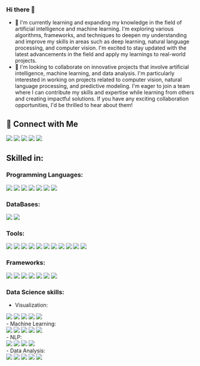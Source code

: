 ### Hi there 👋



- 🌱 I'm currently learning and expanding my knowledge in the field of artificial intelligence and machine learning. I'm exploring various algorithms, frameworks, and techniques to deepen my understanding and improve my skills in areas such as deep learning, natural language processing, and computer vision. I'm excited to stay updated with the latest advancements in the field and apply my learnings to real-world projects.
- 👯 I'm looking to collaborate on innovative projects that involve artificial intelligence, machine learning, and data analysis. I'm particularly interested in working on projects related to computer vision, natural language processing, and predictive modeling. I'm eager to join a team where I can contribute my skills and expertise while learning from others and creating impactful solutions. If you have any exciting collaboration opportunities, I'd be thrilled to hear about them!

## 🔗 Connect with Me


 
<div> 
<a href="https://medium.com/@PhaneeshaChilaveni" target="_blank"><img src="https://img.shields.io/badge/Medium-12100E?style=for-the-badge&logo=medium&logoColor=white" target="_blank"></a>
<a href="mailto:venkatasaiphaneesha@gmail.com"><img src="https://img.shields.io/badge/-Gmail-%23D14836?style=for-the-badge&logo=gmail&logoColor=white" target="_blank"></a>
<a href="https://www.linkedin.com/in/phaneesha-chilaveni/" target="_blank"><img src="https://img.shields.io/badge/-LinkedIn-%230077B5?style=for-the-badge&logo=linkedin&logoColor=white" target="_blank"></a> 
<a href="https://www.hackerrank.com/vchilave?hr_r=1" target="_blank"><img src="https://img.shields.io/badge/-Hackerrank-%232EC866?style=for-the-badge&logo=hackerrank&logoColor=white" target="_blank"></a>
<a href="https://leetcode.com/phanee16/" target="_blank"><img src="https://img.shields.io/badge/-LeetCode-%23FFA116?style=for-the-badge&logo=leetcode&logoColor=white" target="_blank"></a>


</div>

## Skilled in:
### Programming Languages:
<div>
 <img src="https://img.shields.io/badge/-Python-%233776AB?style=for-the-badge&logo=python&logoColor=white">
<img src="https://img.shields.io/badge/-R-%23276DC3?style=for-the-badge&logo=r&logoColor=white">
<img src="https://img.shields.io/badge/-Java-%23007396?style=for-the-badge&logo=java&logoColor=white">
<img src="https://img.shields.io/badge/-C-%23A8B9CC?style=for-the-badge&logo=c&logoColor=white">
<img src="https://img.shields.io/badge/-SQL-%23CC2927?style=for-the-badge&logo=sql&logoColor=white">
<img src="https://img.shields.io/badge/-HTML/CSS-%23E34F26?style=for-the-badge&logo=html5&logoColor=white">
<img src="https://img.shields.io/badge/-MATLAB-%23FF6600?style=for-the-badge&logo=mathworks&logoColor=white">
</div>

### DataBases:
<div>
 <img src="https://img.shields.io/badge/-MySQL-%234479A1?style=for-the-badge&logo=mysql&logoColor=white">
<img src="https://img.shields.io/badge/-MongoDB-%2347A248?style=for-the-badge&logo=mongodb&logoColor=white">

</div>

### Tools:
<div>
<img src="https://img.shields.io/badge/-Tableau-%23E97627?style=for-the-badge&logo=tableau&logoColor=white">
<img src="https://img.shields.io/badge/-Excel-%23217346?style=for-the-badge&logo=microsoft-excel&logoColor=white">
<img src="https://img.shields.io/badge/-GCP%20Stack-%234285F4?style=for-the-badge&logo=google-cloud&logoColor=white">
<img src="https://img.shields.io/badge/-Apache%20Spark-%23E25A1C?style=for-the-badge&logo=apache-spark&logoColor=white">
<img src="https://img.shields.io/badge/-Jupyter%20Notebooks-%23F37626?style=for-the-badge&logo=jupyter&logoColor=white">
<img src="https://img.shields.io/badge/-GCP-%234285F4?style=for-the-badge&logo=google-cloud&logoColor=white">
<img src="https://img.shields.io/badge/-Git-%23F05032?style=for-the-badge&logo=git&logoColor=white">
<img src="https://img.shields.io/badge/-Jenkins-%23D24939?style=for-the-badge&logo=jenkins&logoColor=white">
<img src="https://img.shields.io/badge/-Docker-%232496ED?style=for-the-badge&logo=docker&logoColor=white">
<img src="https://img.shields.io/badge/-Kubernetes-%23326CE5?style=for-the-badge&logo=kubernetes&logoColor=white">
<img src="https://img.shields.io/badge/-Apache%20Airflow-%230D5BA9?style=for-the-badge&logo=apache-airflow&logoColor=white">

</div>

### Frameworks:
<div>
<img src="https://img.shields.io/badge/-Flask-%23000?style=for-the-badge&logo=flask&logoColor=white">
<img src="https://img.shields.io/badge/-Keras-%23D00000?style=for-the-badge&logo=keras&logoColor=white">
<img src="https://img.shields.io/badge/-TensorFlow-%23FF6F00?style=for-the-badge&logo=tensorflow&logoColor=white">
<img src="https://img.shields.io/badge/-Scikit--learn-%23F7931E?style=for-the-badge&logo=scikit-learn&logoColor=white">
<img src="https://img.shields.io/badge/-Streamlit-%23FF4B4B?style=for-the-badge&logo=streamlit&logoColor=white">
<img src="https://img.shields.io/badge/-NumPy-%23013243?style=for-the-badge&logo=numpy&logoColor=white">
<img src="https://img.shields.io/badge/-Pandas-%23150458?style=for-the-badge&logo=pandas&logoColor=white">

</div>

### Data Science skills:
- Visualization:
<div>
<img src="https://img.shields.io/badge/-Matplotlib-%233776AB?style=for-the-badge&logo=matplotlib&logoColor=white">
<img src="https://img.shields.io/badge/-Seaborn-%23202020?style=for-the-badge&logo=seaborn&logoColor=white">
<img src="https://img.shields.io/badge/-Plotly-%233F4F75?style=for-the-badge&logo=plotly&logoColor=white">
<img src="https://img.shields.io/badge/-Bokeh-%23E94B3C?style=for-the-badge&logo=bokeh&logoColor=white">
<img src="https://img.shields.io/badge/-Ggplot-%2337A7A7?style=for-the-badge&logo=ggplot&logoColor=white">
</div>
- Machine Learning:
<div>
 <img src="https://img.shields.io/badge/-Scikit--Learn-%23F7931E?style=for-the-badge&logo=scikit-learn&logoColor=white">
<img src="https://img.shields.io/badge/-XGBoost-%2306548B?style=for-the-badge&logo=xgboost&logoColor=white">
<img src="https://img.shields.io/badge/-LightGBM-%233C4989?style=for-the-badge&logo=lightgbm&logoColor=white">
<img src="https://img.shields.io/badge/-CatBoost-%233F4E8D?style=for-the-badge&logo=catboost&logoColor=white">
<img src="https://img.shields.io/badge/-Random%20Forest-%236A455D?style=for-the-badge&logo=python&logoColor=white">

</div>
- NLP:
<div>
 <img src="https://img.shields.io/badge/-NLTK-%234E2A68?style=for-the-badge&logo=nltk&logoColor=white">
<img src="https://img.shields.io/badge/-spaCy-%2312B886?style=for-the-badge&logo=spacy&logoColor=white">
<img src="https://img.shields.io/badge/-Gensim-%234C4C4C?style=for-the-badge&logo=gensim&logoColor=white">
<img src="https://img.shields.io/badge/-Hugging%20Face-%23605DEC?style=for-the-badge&logo=hugging-face&logoColor=white">
</div>
- Data Analysis:
<div>
 <img src="https://img.shields.io/badge/-Pandas-%23150458?style=for-the-badge&logo=pandas&logoColor=white">
<img src="https://img.shields.io/badge/-NumPy-%23013243?style=for-the-badge&logo=numpy&logoColor=white">
<img src="https://img.shields.io/badge/-SciPy-%239C9C9C?style=for-the-badge&logo=scipy&logoColor=white">
<img src="https://img.shields.io/badge/-Dask-%233769AC?style=for-the-badge&logo=dask&logoColor=white">
<img src="https://img.shields.io/badge/-Vaex-%23645B9B?style=for-the-badge&logo=vaex&logoColor=white">

</div>
